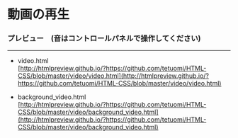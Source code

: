 # 動画の再生
### プレビュー　(音はコントロールパネルで操作してください)
---
- video.html<br>
[http://htmlpreview.github.io/?https://github.com/tetuomi/HTML-CSS/blob/master/video/video.html](http://htmlpreview.github.io/?https://github.com/tetuomi/HTML-CSS/blob/master/video/video.html)

- background_video.html<br>
[http://htmlpreview.github.io/?https://github.com/tetuomi/HTML-CSS/blob/master/video/background_video.html](http://htmlpreview.github.io/?https://github.com/tetuomi/HTML-CSS/blob/master/video/background_video.html)
